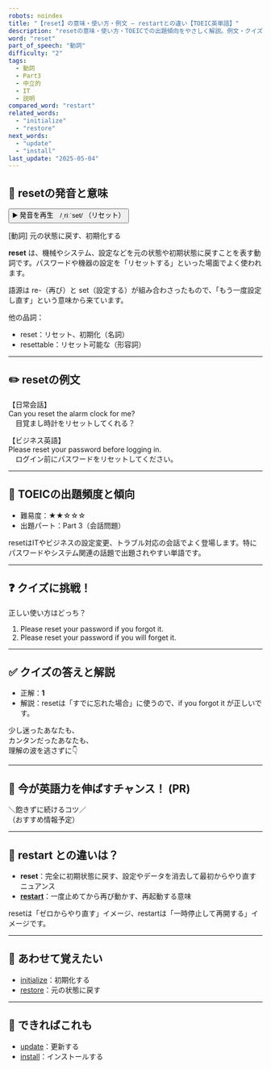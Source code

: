 ```yaml
---
robots: noindex
title: "【reset】の意味・使い方・例文 ― restartとの違い【TOEIC英単語】"
description: "resetの意味・使い方・TOEICでの出題傾向をやさしく解説。例文・クイズ付きでrestartとの違いもわかりやすく学べます。"
word: "reset"
part_of_speech: "動詞"
difficulty: "2"
tags:
  - 動詞
  - Part3
  - 中立的
  - IT
  - 説明
compared_word: "restart"
related_words:
  - "initialize"
  - "restore"
next_words:
  - "update"
  - "install"
last_update: "2025-05-04"
---
```


## 🔰 resetの発音と意味

<button class="play-audio" onclick="playTTS('reset')">
  <span class="play-audio-main">
    ▶️ 発音を再生　/ˌriːˈset/
  </span>
  <span class="play-audio-sub">
    （リセット）
  </span>
</button>

[動詞] 元の状態に戻す、初期化する

**reset** は、機械やシステム、設定などを元の状態や初期状態に戻すことを表す動詞です。パスワードや機器の設定を「リセットする」といった場面でよく使われます。

語源は re-（再び）と set（設定する）が組み合わさったもので、「もう一度設定し直す」という意味から来ています。

他の品詞：  
- reset：リセット、初期化（名詞）
- resettable：リセット可能な（形容詞）

---

## ✏️ resetの例文

【日常会話】  
Can you reset the alarm clock for me?  
　目覚まし時計をリセットしてくれる？

【ビジネス英語】  
Please reset your password before logging in.  
　ログイン前にパスワードをリセットしてください。

---

## 🎯 TOEICの出題頻度と傾向

- 難易度：★★☆☆☆
- 出題パート：Part 3（会話問題）

resetはITやビジネスの設定変更、トラブル対応の会話でよく登場します。特にパスワードやシステム関連の話題で出題されやすい単語です。

---

## ❓ クイズに挑戦！

正しい使い方はどっち？

1. Please reset your password if you forgot it.  
2. Please reset your password if you will forget it.

---

## ✅ クイズの答えと解説

- 正解：**1**
- 解説：resetは「すでに忘れた場合」に使うので、if you forgot it が正しいです。

少し迷ったあなたも、  
カンタンだったあなたも、  
理解の波を逃さずに👇️

---

## 🚀 今が英語力を伸ばすチャンス！ (PR)

<div class="info-center">
＼飽きずに続けるコツ／<br>  
（おすすめ情報予定）
</div>

---

## 🤔  restart との違いは？

- **reset**：完全に初期状態に戻す、設定やデータを消去して最初からやり直すニュアンス
- **[restart](/word/restart)**：一度止めてから再び動かす、再起動する意味

resetは「ゼロからやり直す」イメージ、restartは「一時停止して再開する」イメージです。

---

## 🧩 あわせて覚えたい

- [initialize](/word/initialize)：初期化する
- [restore](/word/restore)：元の状態に戻す

---

## 📖 できればこれも

- [update](/word/update)：更新する
- [install](/word/install)：インストールする

<!-- cvid: aid14_bid27 -->
